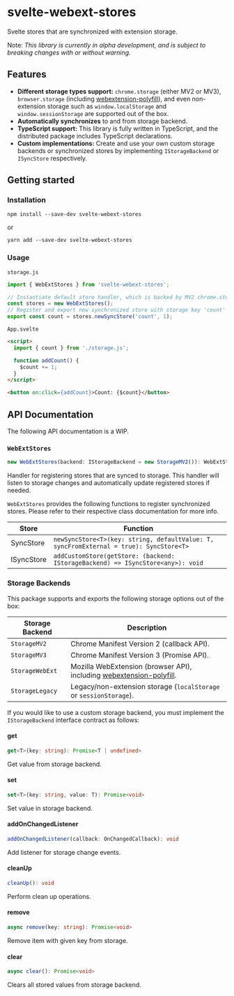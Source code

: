# svelte-webext-stores

Svelte stores that are synchronized with extension storage.

Note: *This library is currently in alpha development, and is subject to breaking changes with or without warning.*

## Features

- **Different storage types support:** `chrome.storage` (either MV2 or MV3), `browser.storage` (including [webextension-polyfill](https://github.com/mozilla/webextension-polyfill)), and even non-extension storage such as `window.localStorage` and `window.sessionStorage` are supported out of the box.
- **Automatically synchronizes** to and from storage backend.
- **TypeScript support:** This library is fully written in TypeScript, and the distributed package includes TypeScript declarations.
- **Custom implementations:** Create and use your own custom storage backends or synchronized stores by implementing `IStorageBackend` or `ISyncStore` respectively.

## Getting started

### Installation

`npm install --save-dev svelte-webext-stores`

or

`yarn add --save-dev svelte-webext-stores`

### Usage

`storage.js`

```javascript
import { WebExtStores } from 'svelte-webext-stores';

// Instantiate default store handler, which is backed by MV2 chrome.storage.local
const stores = new WebExtStores();
// Register and export new synchronized store with storage key 'count' and default value of 1
export const count = stores.newSyncStore('count', 1);
```

`App.svelte`

```html
<script>
  import { count } from './storage.js';

  function addCount() {
    $count += 1;
  }
</script>

<button on:click={addCount}>Count: {$count}</button>
```

## API Documentation

The following API documentation is a WIP.

### `WebExtStores`

```ts
new WebExtStores(backend: IStorageBackend = new StorageMV2()): WebExtStores
```

Handler for registering stores that are synced to storage. This handler will listen to storage changes and automatically update registered stores if needed.

`WebExtStores` provides the following functions to register synchronized stores. Please refer to their respective class documentation for more info.

| Store | Function |
| --- | --- |
| SyncStore | `newSyncStore<T>(key: string, defaultValue: T, syncFromExternal = true): SyncStore<T>` |
| ISyncStore | `addCustomStore(getStore: (backend: IStorageBackend) => ISyncStore<any>): void` |

### Storage Backends

This package supports and exports the following storage options out of the box:

| Storage Backend | Description |
| --- | --- |
| `StorageMV2` | Chrome Manifest Version 2 (callback API). |
| `StorageMV3` | Chrome Manifest Version 3 (Promise API). |
| `StorageWebExt` | Mozilla WebExtension (browser API), including [webextension-polyfill](https://github.com/mozilla/webextension-polyfill). |
| `StorageLegacy` | Legacy/non-extension storage (`localStorage` or `sessionStorage`). |

If you would like to use a custom storage backend, you must implement the `IStorageBackend` interface contract as follows:

#### get

``` ts
get<T>(key: string): Promise<T | undefined>
```

Get value from storage backend.

#### set

```ts
set<T>(key: string, value: T): Promise<void>
```

Set value in storage backend.

#### addOnChangedListener

```ts
addOnChangedListener(callback: OnChangedCallback): void
```

Add listener for storage change events.

#### cleanUp

```ts
cleanUp(): void
```

Perform clean up operations.

#### remove

```ts
async remove(key: string): Promise<void>
```

Remove item with given key from storage.

#### clear

```ts
async clear(): Promise<void>
```

Clears all stored values from storage backend.

